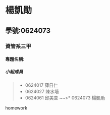 # 楊凱勛

## 學號:0624073

### 資管系三甲

#### 專題名稱:

##### 小組成員

>* 0624017 薛日仁 
>* 0624027 陳水墻
>* 0624061 邱美萱
~~>* 0624073 楊凱勛

 homework

